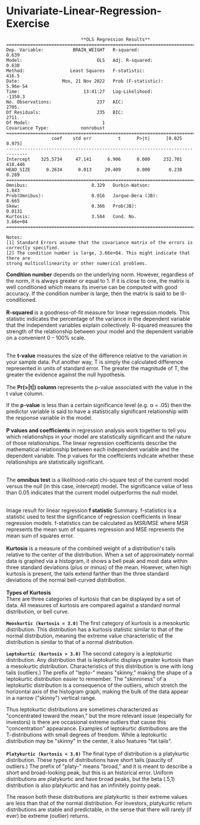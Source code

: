 # Univariate-Linear-Regression-Exercise
```
                            **OLS Regression Results**                            
==============================================================================
Dep. Variable:           BRAIN_WEIGHT   R-squared:                       0.639
Model:                            OLS   Adj. R-squared:                  0.638
Method:                 Least Squares   F-statistic:                     416.5
Date:                Mon, 21 Nov 2022   Prob (F-statistic):           5.96e-54
Time:                        13:41:27   Log-Likelihood:                -1350.3
No. Observations:                 237   AIC:                             2705.
Df Residuals:                     235   BIC:                             2711.
Df Model:                           1                                         
Covariance Type:            nonrobust                                         
==============================================================================
                 coef    std err          t      P>|t|      [0.025      0.975]
------------------------------------------------------------------------------
Intercept    325.5734     47.141      6.906      0.000     232.701     418.446
HEAD_SIZE      0.2634      0.013     20.409      0.000       0.238       0.289
==============================================================================
Omnibus:                        8.329   Durbin-Watson:                   1.843
Prob(Omnibus):                  0.016   Jarque-Bera (JB):                8.665
Skew:                           0.366   Prob(JB):                       0.0131
Kurtosis:                       3.584   Cond. No.                     3.66e+04
==============================================================================

Notes:
[1] Standard Errors assume that the covariance matrix of the errors is correctly specified.
[2] The condition number is large, 3.66e+04. This might indicate that there are
strong multicollinearity or other numerical problems.
```
**Condition number** depends on the underlying norm. However, regardless of the norm, it is always greater or equal to 1. If it is close to one, the matrix is well conditioned which means its inverse can be computed with good accuracy. If the condition number is large, then the matrix is said to be ill-conditioned.<BR><BR>
**R-squared** is a goodness-of-fit measure for linear regression models. This statistic indicates the percentage of the variance in the dependent variable that the independent variables explain collectively. R-squared measures the strength of the relationship between your model and the dependent variable on a convenient 0 – 100% scale.<BR><BR>

The **t-value** measures the size of the difference relative to the variation in your sample data. Put another way, T is simply the calculated difference represented in units of standard error. The greater the magnitude of T, the greater the evidence against the null hypothesis.<BR><BR>
The **Pr(>|t|) column** represents the p-value associated with the value in the t value column.

If the **p-value** is less than a certain significance level (e.g. α = .05) then the predictor variable is said to have a statistically significant relationship with the response variable in the model.<BR><BR>
**P values and coefficients** in regression analysis work together to tell you which relationships in your model are statistically significant and the nature of those relationships. The linear regression coefficients describe the mathematical relationship between each independent variable and the dependent variable. The p values for the coefficients indicate whether these relationships are statistically significant.<BR><BR>

The **omnibus test** is a likelihood-ratio chi-square test of the current model versus the null (in this case, intercept) model. The significance value of less than 0.05 indicates that the current model outperforms the null model.<BR><BR>

Image result for linear regression **f statistic**
Summary. f-statistics is a statistic used to test the significance of regression coefficients in linear regression models. f-statistics can be calculated as MSR/MSE where MSR represents the mean sum of squares regression and MSE represents the mean sum of squares error.<BR><BR>
**Kurtosis** is a measure of the combined weight of a distribution's tails relative to the center of the distribution. When a set of approximately normal data is graphed via a histogram, it shows a bell peak and most data within three standard deviations (plus or minus) of the mean. However, when high kurtosis is present, the tails extend farther than the three standard deviations of the normal bell-curved distribution.<BR><BR>
**Types of Kurtosis**<BR>
There are three categories of kurtosis that can be displayed by a set of data. All measures of kurtosis are compared against a standard normal distribution, or bell curve.<BR>

**`Meoskurtic (kurtosis = 3.0)`**
The first category of kurtosis is a mesokurtic distribution. This distribution has a kurtosis statistic similar to that of the normal distribution, meaning the extreme value characteristic of the distribution is similar to that of a normal distribution.<BR>

**`Leptokurtic (kurtosis > 3.0)`**
The second category is a leptokurtic distribution. Any distribution that is leptokurtic displays greater kurtosis than a mesokurtic distribution. Characteristics of this distribution is one with long tails (outliers.) The prefix of "lepto-" means "skinny," making the shape of a leptokurtic distribution easier to remember. The "skinniness" of a leptokurtic distribution is a consequence of the outliers, which stretch the horizontal axis of the histogram graph, making the bulk of the data appear in a narrow ("skinny") vertical range.<BR>

Thus leptokurtic distributions are sometimes characterized as "concentrated toward the mean," but the more relevant issue (especially for investors) is there are occasional extreme outliers that cause this "concentration" appearance. Examples of leptokurtic distributions are the T-distributions with small degrees of freedom.
 While a leptokurtic distribution may be "skinny" in the center, it also features "fat tails".<BR><BR>
**`Platykurtic (kurtosis < 3.0)`**
The final type of distribution is a platykurtic distribution. These types of distributions have short tails (paucity of outliers.) The prefix of "platy-" means "broad," and it is meant to describe a short and broad-looking peak, but this is an historical error. Uniform distributions are platykurtic and have broad peaks, but the beta (.5,1) distribution is also platykurtic and has an infinitely pointy peak.<BR>

The reason both these distributions are platykurtic is their extreme values are less than that of the normal distribution. For investors, platykurtic return distributions are stable and predictable, in the sense that there will rarely (if ever) be extreme (outlier) returns.
